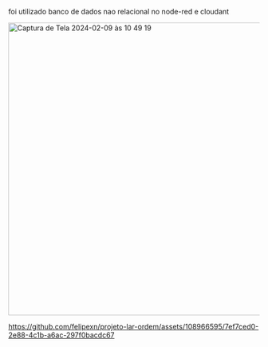 foi utilizado banco de dados nao relacional no node-red e cloudant

<img width="587" alt="Captura de Tela 2024-02-09 às 10 49 19" src="https://github.com/felipexn/projeto-lar-ordem/assets/108966595/f49f7f3b-21e9-4d8c-a2b8-eea013693027">







https://github.com/felipexn/projeto-lar-ordem/assets/108966595/7ef7ced0-2e88-4c1b-a6ac-297f0bacdc67





